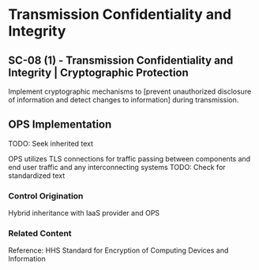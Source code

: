 # Transmission Confidentiality and Integrity
## SC-08 (1) - Transmission Confidentiality and Integrity | Cryptographic Protection

Implement cryptographic mechanisms to [prevent unauthorized disclosure of information and detect changes to information] during transmission.

## OPS Implementation

TODO: Seek inherited text

OPS utilizes TLS connections for traffic passing between components and end user traffic and any interconnecting systems TODO: Check for standardized text

### Control Origination

Hybrid inheritance with IaaS provider and OPS

### Related Content
Reference: HHS Standard for Encryption of Computing Devices and Information
